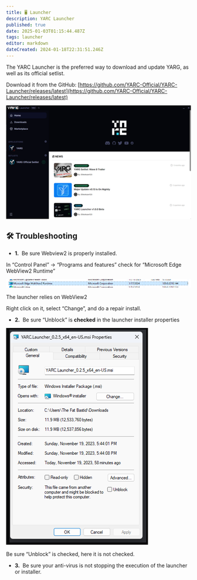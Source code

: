 ```yaml
---
title: 🖥️ Launcher
description: YARC Launcher
published: true
date: 2025-01-03T01:15:44.487Z
tags: launcher
editor: markdown
dateCreated: 2024-01-18T22:31:51.246Z
---
```


The YARC Launcher is the preferred way to download and update YARG, as well as its official setlist.

Download it from the GitHub: [https://github.com/YARC-Official/YARC-Launcher/releases/latest](https://github.com/YARC-Official/YARC-Launcher/releases/latest)

![launcher.png](/launcher/launcher.png)

## 🛠️ Troubleshooting

-   **1.**  Be sure Webview2 is properly installed.

In “Control Panel” → “Programs and features” check for “Microsoft Edge WebView2 Runtime”

![](/launcher/webview2.png)

The launcher relies on WebView2

Right click on it, select “Change”, and do a repair install.

-   **2.**  Be sure “Unblock” is **checked** in the launcher installer properties

![](/launcher/unblock.png)

Be sure “Unblock” is checked, here it is not checked.

-   **3.**  Be sure your anti-virus is not stopping the execution of the launcher or installer.